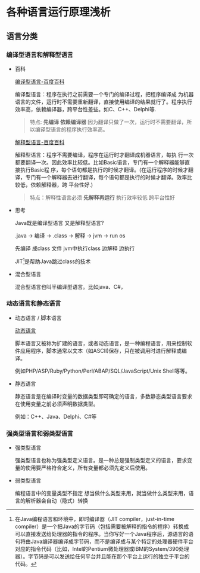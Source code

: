 # 各种语言运行原理浅析

## 语言分类

### 编译型语言和解释型语言

- 百科
  
    [编译型语言-百度百科](https://baike.baidu.com/item/%E7%BC%96%E8%AF%91%E5%9E%8B%E8%AF%AD%E8%A8%80/9564109?fr=aladdin)

    编译型语言：程序在执行之前需要一个专门的编译过程，把程序编译成 为机器语言的文件，运行时不需要重新翻译，直接使用编译的结果就行了。程序执行效率高，依赖编译器，跨平台性差些。如C、C++、Delphi等.

    > 特点: **先编译 依赖编译器**  因为翻译只做了一次，运行时不需要翻译，所以编译型语言的程序执行效率高。

    [解释型语言-百度百科](https://baike.baidu.com/item/%E8%A7%A3%E9%87%8A%E5%9E%8B%E8%AF%AD%E8%A8%80/8888952)

    解释型语言：程序不需要编译，程序在运行时才翻译成机器语言，每执 行一次都要翻译一次。因此效率比较低。比如Basic语言，专门有一个解释器能够直接执行Basic程 序，每个语句都是执行的时候才翻译。(在运行程序的时候才翻译，专门有一个解释器去进行翻译，每个语句都是执行的时候才翻译。效率比较低，依赖解释器，跨 平台性好.)

    > 特点：解释性语言必须 **先解释再运行** 执行效率较低 跨平台性好

- 思考

    Java既是编译型语言 又是解释型语言?

    .java -> 编译 -> .class -> 解释 -> jvm -> run os 

    先编译 成class 文件  jvm中执行class 边解释 边执行 

    JIT[^1]是帮助Java跳过class的技术

- 混合型语言

    混合型语言也叫半编译型语言。比如java、C#，


### 动态语言和静态语言

- 动态语言 / 脚本语言

    [动态语言](https://baike.baidu.com/item/%E8%84%9A%E6%9C%AC%E8%AF%AD%E8%A8%80)

    脚本语言又被称为扩建的语言，或者动态语言，是一种编程语言，用来控制软件应用程序，脚本通常以文本（如ASCII)保存，只在被调用时进行解释或编译。

    例如PHP/ASP/Ruby/Python/Perl/ABAP/SQL/JavaScript/Unix Shell等等。
- 静态语言

    静态语言是在编译时变量的数据类型即可确定的语言，多数静态类型语言要求在使用变量之前必须声明数据类型。

    例如：C++、Java、Delphi、C#等
### 强类型语言和弱类型语言

- 强类型语言

    强类型语言也称为强类型定义语言。是一种总是强制类型定义的语言，要求变量的使用要严格符合定义，所有变量都必须先定义后使用。

- 弱类型语言

    编程语言中的变量类型不指定 想当做什么类型来用，就当做什么类型来用，语言的解析器会自动（隐式）转换

    
[^1]: 在Java编程语言和环境中，即时编译器（JIT compiler，just-in-time compiler）是一个把Java的字节码（包括需要被解释的指令的程序）转换成可以直接发送给处理器的指令的程序。当你写好一个Java程序后，源语言的语句将由Java编译器编译成字节码，而不是编译成与某个特定的处理器硬件平台对应的指令代码（比如，Intel的Pentium微处理器或IBM的System/390处理器）。字节码是可以发送给任何平台并且能在那个平台上运行的独立于平台的代码。



